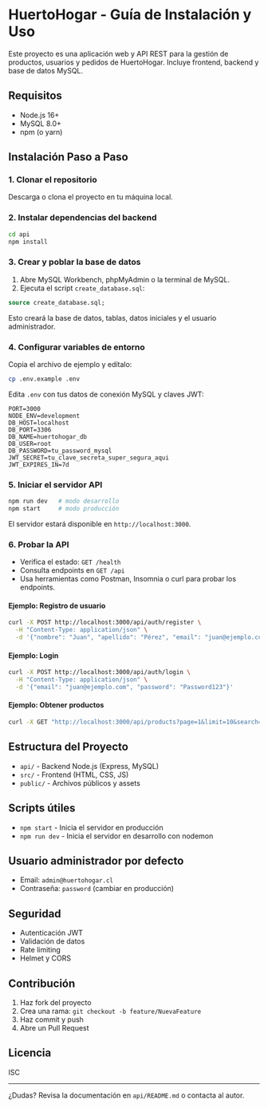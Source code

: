 # HuertoHogar - Guía de Instalación y Uso

Este proyecto es una aplicación web y API REST para la gestión de productos, usuarios y pedidos de HuertoHogar. Incluye frontend, backend y base de datos MySQL.

## Requisitos

- Node.js 16+
- MySQL 8.0+
- npm (o yarn)

## Instalación Paso a Paso

### 1. Clonar el repositorio

Descarga o clona el proyecto en tu máquina local.

### 2. Instalar dependencias del backend

```bash
cd api
npm install
```

### 3. Crear y poblar la base de datos

1. Abre MySQL Workbench, phpMyAdmin o la terminal de MySQL.
2. Ejecuta el script `create_database.sql`:

```sql
source create_database.sql;
```

Esto creará la base de datos, tablas, datos iniciales y el usuario administrador.

### 4. Configurar variables de entorno

Copia el archivo de ejemplo y edítalo:

```bash
cp .env.example .env
```

Edita `.env` con tus datos de conexión MySQL y claves JWT:

```
PORT=3000
NODE_ENV=development
DB_HOST=localhost
DB_PORT=3306
DB_NAME=huertohogar_db
DB_USER=root
DB_PASSWORD=tu_password_mysql
JWT_SECRET=tu_clave_secreta_super_segura_aqui
JWT_EXPIRES_IN=7d
```

### 5. Iniciar el servidor API

```bash
npm run dev   # modo desarrollo
npm start     # modo producción
```

El servidor estará disponible en `http://localhost:3000`.

### 6. Probar la API

- Verifica el estado: `GET /health`
- Consulta endpoints en `GET /api`
- Usa herramientas como Postman, Insomnia o curl para probar los endpoints.

#### Ejemplo: Registro de usuario

```bash
curl -X POST http://localhost:3000/api/auth/register \
  -H "Content-Type: application/json" \
  -d '{"nombre": "Juan", "apellido": "Pérez", "email": "juan@ejemplo.com", "password": "Password123", "telefono": "555-0123"}'
```

#### Ejemplo: Login

```bash
curl -X POST http://localhost:3000/api/auth/login \
  -H "Content-Type: application/json" \
  -d '{"email": "juan@ejemplo.com", "password": "Password123"}'
```

#### Ejemplo: Obtener productos

```bash
curl -X GET "http://localhost:3000/api/products?page=1&limit=10&search=manzana"
```

## Estructura del Proyecto

- `api/` - Backend Node.js (Express, MySQL)
- `src/` - Frontend (HTML, CSS, JS)
- `public/` - Archivos públicos y assets

## Scripts útiles

- `npm start` - Inicia el servidor en producción
- `npm run dev` - Inicia el servidor en desarrollo con nodemon

## Usuario administrador por defecto

- Email: `admin@huertohogar.cl`
- Contraseña: `password` (cambiar en producción)

## Seguridad

- Autenticación JWT
- Validación de datos
- Rate limiting
- Helmet y CORS

## Contribución

1. Haz fork del proyecto
2. Crea una rama: `git checkout -b feature/NuevaFeature`
3. Haz commit y push
4. Abre un Pull Request

## Licencia

ISC

---

¿Dudas? Revisa la documentación en `api/README.md` o contacta al autor.
